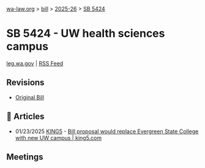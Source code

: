 [wa-law.org](/) > [bill](/bill/) > [2025-26](/bill/2025-26/) > [SB 5424](/bill/2025-26/sb/5424/)

# SB 5424 - UW health sciences campus
[leg.wa.gov](https://app.leg.wa.gov/billsummary?BillNumber=5424&Year=2025&Initiative=false) | [RSS Feed](./rss.xml)

## Revisions
* [Original Bill](1/)

## 📰 Articles
* 01/23/2025 [KING5](/org/king5/) - [Bill proposal would replace Evergreen State College with new UW campus | king5.com](https://www.king5.com/article/news/politics/state-politics/bill-proposal-replacing-evergreen-state-college-new-uw-campus/281-0db83cd2-6147-431b-98f4-3d9a37552f61#:~:text=Senate%20Bill%205424)

## Meetings